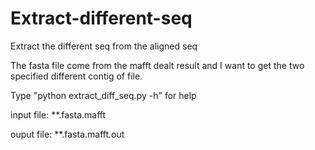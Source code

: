 # Extract-different-seq
Extract the different seq from the aligned seq

The fasta file come from the mafft dealt result and I want to get the two specified different contig of file.

Type "python extract_diff_seq.py -h" for help

input file: **.fasta.mafft

ouput file: **.fasta.mafft.out
